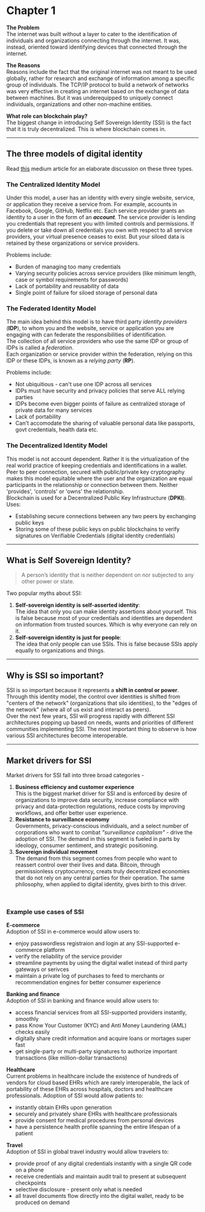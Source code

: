 # **Chapter 1**

**The Problem**  
The internet was built without a layer to cater to the identification of individuals and organizations connecting through the internet. It was, instead, oriented toward identifying devices that connected through the internet.

**The Reasons**  
Reasons include the fact that the original internet was not meant to be used globally, rather for research and exchange of information among a specific group of individuals. The TCP/IP protocol to build a network of networks was very effective in creating an internet based on the exchange of data between machines. But it was underequipped to uniquely connect individuals, organizations and other non-machine entities.


**What role can blockchain play?**  
The biggest change in introducing Self Sovereign Identity (SSI) is the fact that it is truly decentralized. This is where blockchain comes in.

---
## **The three models of digital identity**  
Read [this](https://medium.com/evernym/the-three-models-of-digital-identity-relationships-ca0727cb5186) medium article for an elaborate discussion on these three types.

### **The Centralized Identity Model**
Under this model, a user has an identity with every single website, service, or application they receive a service from. For example, accounts in Facebook, Google, GitHub, Netflix etc. Each service provider grants an identity to a user in the form of an ***account***. The service provider is lending you credentials that represent you with limited controls and permissions. If you delete or take down all credentials you own with respect to all service providers, your virtual presence ceases to exist. But your siloed data is retained by these organizations or service providers.

Problems include:
- Burden of managing too many credentials
- Varying security policies across service providers (like minimum length, case or symbol requirements for passwords)
- Lack of portability and reusability of data
- Single point of failure for siloed storage of personal data

### **The Federated Identity Model**
The main idea behind this model is to have third party *identity providers* (**IDP**), to whom you and the website, service or application you are engaging with can federate the responsibilities of identification.  
The collection of all service providers who use the same IDP or group of IDPs is called a *federation*.  
Each organization or service provider within the federation, relying on this IDP or these IDPs, is known as a *relying party* (**RP**).

Problems include:
- Not ubiquitious - can't use one IDP across all services
- IDPs must have security and privacy policies that serve ALL relying parties
- IDPs become even bigger points of failure as centralized storage of private data for many services
- Lack of portability
- Can't accomodate the sharing of valuable personal data like passports, govt credentials, health data etc.


### **The Decentralized Identity Model**
This model is not account dependent. Rather it is the virtualization of the real world practice of keeping credentials and identifications in a wallet. Peer to peer connection, secured with public/private key cryptography makes this model equitable where the user and the organization are equal participants in the relationship or connection between them. Neither 'provides', 'controls' or 'owns' the relationship.  
Blockchain is used for a Decentralized Public Key Infrastructure (**DPKI**). Uses:
- Establishing secure connections between any two peers by exchanging public keys
- Storing some of these public keys on public blockchains to verify signatures on Verifiable Credentials (digital identity credentials)

---

## **What is Self Sovereign Identity?**
> A person’s identity that is neither dependent on nor subjected to any other power or state.

Two popular myths about SSI:  
1. **Self-sovereign identity is self-asserted identity**:  
The idea that only you can make identity assertions about yourself. This is false because most of your credentials and identities are dependent on information from trusted sources. Which is why everyone can rely on it.
2. **Self-sovereign identity is just for people**:  
The idea that only people can use SSIs. This is false because SSIs apply equally to organizations and things.

---

## **Why is SSI so important?**
SSI is so important because it represents a **shift in control or power**.  
Through this identity model, the control over identities is shifted from "centers of the network" (organizations that silo identities), to the "edges of the network" (where all of us exist and interact as peers).  
Over the next few years, SSI will progress rapidly with different SSI architectures popping up based on needs, wants and priorities of different communities implementing SSI. The most important thing to observe is how various SSI architectures become interoperable.

---

## **Market drivers for SSI**
Market drivers for SSI fall into three broad categories -  
1. **Business efficiency and customer experience**  
This is the biggest market driver for SSI and is enforced by desire of organizations to improve data security, increase compliance with privacy and data-protection regulations, reduce costs by improving workflows, and offer better user experience.
2. **Resistance to surveillance economy**  
Governments, privacy-conscious individuals, and a select number of corporations who want to combat *"surveillance capitalism"* - drive the adoption of SSI. The demand in this segment is fueled in parts by ideology, consumer sentiment, and strategic positioning.
3. **Sovereign individual movement**  
The demand from this segment comes from people who want to reassert control over their lives and data. Bitcoin, through permissionless cryptocurrency, creats truly decentralized economies that do not rely on any central parties for their operation. The same philosophy, when applied to digital identity, gives birth to this driver.

<br>

### **Example use cases of SSI**

**E-commerce**  
Adoption of SSI in e-commerce would allow users to:
- enjoy passwordless registraion and login at any SSI-supported e-commerce platform
- verify the reliability of the service provider
- streamline payments by using the digital wallet instead of third party gateways or serivces
- maintain a private log of purchases to feed to merchants or recommendation engines for better consumer experience

**Banking and finance**  
Adoption of SSI in banking and finance would allow users to:  
- access financial services from all SSI-supported providers instantly, smoothly
- pass Know Your Customer (KYC) and Anti Money Laundering (AML) checks easily
- digitally share credit information and acquire loans or mortages super fast
- get single-party or multi-party signatures to authorize important transactions (like million-dollar transactions)

**Healthcare**  
Current problems in healthcare include the existence of hundreds of vendors for cloud based EHRs which are rarely interoperable, the lack of portability of these EHRs across hospitals, doctors and healthcare professionals. Adoption of SSI would allow patients to:
- instantly obtain EHRs upon generation
- securely and privately share EHRs with healthcare professionals
- provide consent for medical procedures from personal devices
- have a persistence health profile spanning the entire lifespan of a patient

**Travel**  
Adoption of SSI in global travel industry would allow travelers to:
- provide proof of any digital credentials instantly with a single QR code on a phone
- receive credentials and maintain audit trail to present at subsequent checkpoints
- selective disclosure - present only what is needed
- all travel documents flow directly into the digital wallet, ready to be produced on demand






